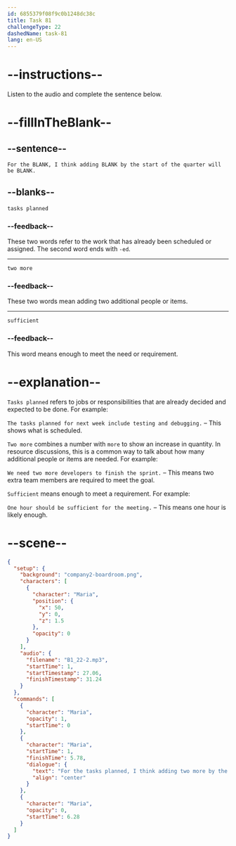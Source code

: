 ```yaml
---
id: 6855379f08f9c0b1248dc38c
title: Task 81
challengeType: 22
dashedName: task-81
lang: en-US
---
```


<!-- (Audio) Maria: For the tasks planned, I think adding two more by the start of the quarter will be sufficient. -->

# --instructions--

Listen to the audio and complete the sentence below.

# --fillInTheBlank--

## --sentence--

`For the BLANK, I think adding BLANK by the start of the quarter will be BLANK.`

## --blanks--

`tasks planned`

### --feedback--

These two words refer to the work that has already been scheduled or assigned. The second word ends with `-ed`.

---

`two more`

### --feedback--

These two words mean adding two additional people or items.

---

`sufficient`

### --feedback--

This word means enough to meet the need or requirement.

# --explanation--

`Tasks planned` refers to jobs or responsibilities that are already decided and expected to be done. For example:  

`The tasks planned for next week include testing and debugging.` – This shows what is scheduled.

`Two more` combines a number with `more` to show an increase in quantity. In resource discussions, this is a common way to talk about how many additional people or items are needed. For example:

`We need two more developers to finish the sprint.` – This means two extra team members are required to meet the goal.

`Sufficient` means enough to meet a requirement. For example:  

`One hour should be sufficient for the meeting.` – This means one hour is likely enough.

# --scene--

```json
{
  "setup": {
    "background": "company2-boardroom.png",
    "characters": [
      {
        "character": "Maria",
        "position": {
          "x": 50,
          "y": 0,
          "z": 1.5
        },
        "opacity": 0
      }
    ],
    "audio": {
      "filename": "B1_22-2.mp3",
      "startTime": 1,
      "startTimestamp": 27.06,
      "finishTimestamp": 31.24
    }
  },
  "commands": [
    {
      "character": "Maria",
      "opacity": 1,
      "startTime": 0
    },
    {
      "character": "Maria",
      "startTime": 1,
      "finishTime": 5.78,
      "dialogue": {
        "text": "For the tasks planned, I think adding two more by the start of the quarter will be sufficient.",
        "align": "center"
      }
    },
    {
      "character": "Maria",
      "opacity": 0,
      "startTime": 6.28
    }
  ]
}
```
